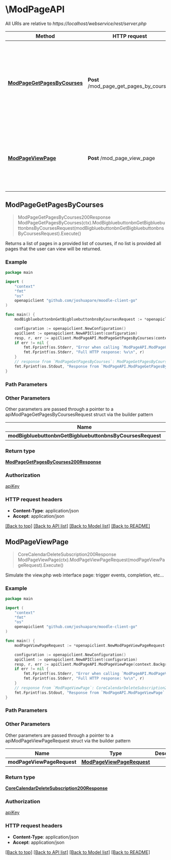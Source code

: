# \ModPageAPI

All URIs are relative to *https://localhost/webservice/rest/server.php*

Method | HTTP request | Description
------------- | ------------- | -------------
[**ModPageGetPagesByCourses**](ModPageAPI.md#ModPageGetPagesByCourses) | **Post** /mod_page_get_pages_by_courses | Returns a list of pages in a provided list of courses, if no list is provided all pages that the user                             can view will be returned.
[**ModPageViewPage**](ModPageAPI.md#ModPageViewPage) | **Post** /mod_page_view_page | Simulate the view.php web interface page: trigger events, completion, etc...



## ModPageGetPagesByCourses

> ModPageGetPagesByCourses200Response ModPageGetPagesByCourses(ctx).ModBigbluebuttonbnGetBigbluebuttonbnsByCoursesRequest(modBigbluebuttonbnGetBigbluebuttonbnsByCoursesRequest).Execute()

Returns a list of pages in a provided list of courses, if no list is provided all pages that the user                             can view will be returned.



### Example

```go
package main

import (
	"context"
	"fmt"
	"os"
	openapiclient "github.com/joshuapare/moodle-client-go"
)

func main() {
	modBigbluebuttonbnGetBigbluebuttonbnsByCoursesRequest := *openapiclient.NewModBigbluebuttonbnGetBigbluebuttonbnsByCoursesRequest() // ModBigbluebuttonbnGetBigbluebuttonbnsByCoursesRequest | 

	configuration := openapiclient.NewConfiguration()
	apiClient := openapiclient.NewAPIClient(configuration)
	resp, r, err := apiClient.ModPageAPI.ModPageGetPagesByCourses(context.Background()).ModBigbluebuttonbnGetBigbluebuttonbnsByCoursesRequest(modBigbluebuttonbnGetBigbluebuttonbnsByCoursesRequest).Execute()
	if err != nil {
		fmt.Fprintf(os.Stderr, "Error when calling `ModPageAPI.ModPageGetPagesByCourses``: %v\n", err)
		fmt.Fprintf(os.Stderr, "Full HTTP response: %v\n", r)
	}
	// response from `ModPageGetPagesByCourses`: ModPageGetPagesByCourses200Response
	fmt.Fprintf(os.Stdout, "Response from `ModPageAPI.ModPageGetPagesByCourses`: %v\n", resp)
}
```

### Path Parameters



### Other Parameters

Other parameters are passed through a pointer to a apiModPageGetPagesByCoursesRequest struct via the builder pattern


Name | Type | Description  | Notes
------------- | ------------- | ------------- | -------------
 **modBigbluebuttonbnGetBigbluebuttonbnsByCoursesRequest** | [**ModBigbluebuttonbnGetBigbluebuttonbnsByCoursesRequest**](ModBigbluebuttonbnGetBigbluebuttonbnsByCoursesRequest.md) |  | 

### Return type

[**ModPageGetPagesByCourses200Response**](ModPageGetPagesByCourses200Response.md)

### Authorization

[apiKey](../README.md#apiKey)

### HTTP request headers

- **Content-Type**: application/json
- **Accept**: application/json

[[Back to top]](#) [[Back to API list]](../README.md#documentation-for-api-endpoints)
[[Back to Model list]](../README.md#documentation-for-models)
[[Back to README]](../README.md)


## ModPageViewPage

> CoreCalendarDeleteSubscription200Response ModPageViewPage(ctx).ModPageViewPageRequest(modPageViewPageRequest).Execute()

Simulate the view.php web interface page: trigger events, completion, etc...



### Example

```go
package main

import (
	"context"
	"fmt"
	"os"
	openapiclient "github.com/joshuapare/moodle-client-go"
)

func main() {
	modPageViewPageRequest := *openapiclient.NewModPageViewPageRequest(int32(123)) // ModPageViewPageRequest | 

	configuration := openapiclient.NewConfiguration()
	apiClient := openapiclient.NewAPIClient(configuration)
	resp, r, err := apiClient.ModPageAPI.ModPageViewPage(context.Background()).ModPageViewPageRequest(modPageViewPageRequest).Execute()
	if err != nil {
		fmt.Fprintf(os.Stderr, "Error when calling `ModPageAPI.ModPageViewPage``: %v\n", err)
		fmt.Fprintf(os.Stderr, "Full HTTP response: %v\n", r)
	}
	// response from `ModPageViewPage`: CoreCalendarDeleteSubscription200Response
	fmt.Fprintf(os.Stdout, "Response from `ModPageAPI.ModPageViewPage`: %v\n", resp)
}
```

### Path Parameters



### Other Parameters

Other parameters are passed through a pointer to a apiModPageViewPageRequest struct via the builder pattern


Name | Type | Description  | Notes
------------- | ------------- | ------------- | -------------
 **modPageViewPageRequest** | [**ModPageViewPageRequest**](ModPageViewPageRequest.md) |  | 

### Return type

[**CoreCalendarDeleteSubscription200Response**](CoreCalendarDeleteSubscription200Response.md)

### Authorization

[apiKey](../README.md#apiKey)

### HTTP request headers

- **Content-Type**: application/json
- **Accept**: application/json

[[Back to top]](#) [[Back to API list]](../README.md#documentation-for-api-endpoints)
[[Back to Model list]](../README.md#documentation-for-models)
[[Back to README]](../README.md)

